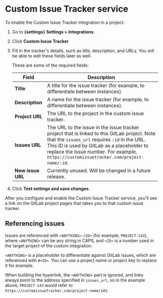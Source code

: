 # Custom Issue Tracker service

To enable the Custom Issue Tracker integration in a project:

1. Go to **{settings}** **Settings > Integrations**.
1. Click **Custom Issue Tracker**
1. Fill in the tracker's details, such as title, description, and URLs.
   You will be able to edit these fields later as well.

   These are some of the required fields:

   | Field           | Description |
   | --------------- | ----------- |
   | **Title**         | A title for the issue tracker (for example, to differentiate between instances). |
   | **Description**   | A name for the issue tracker (for example, to differentiate between instances). |
   | **Project URL**   | The URL to the project in the custom issue tracker. |
   | **Issues URL**    | The URL to the issue in the issue tracker project that is linked to this GitLab project. Note that the `issues_url` requires `:id` in the URL. This ID is used by GitLab as a placeholder to replace the issue number. For example, `https://customissuetracker.com/project-name/:id`. |
   | **New issue URL** | Currently unused. Will be changed in a future release. |

1. Click **Test settings and save changes**.

After you configure and enable the Custom Issue Tracker service, you'll see a link on the GitLab
project pages that takes you to that custom issue tracker.

## Referencing issues

Issues are referenced with `<ANYTHING>-<ID>` (for example, `PROJECT-143`), where `<ANYTHING>` can be any string in CAPS, and `<ID>`
is a number used in the target project of the custom integration.

`<ANYTHING>` is a placeholder to differentiate against GitLab issues, which are referenced with `#<ID>`. You can use a project name or project key to replace it for example.

When building the hyperlink, the `<ANYTHING>` part is ignored, and links always point to the address
specified in `issues_url`, so in the example above, `PROJECT-143` would refer to
`https://customissuetracker.com/project-name/143`.
